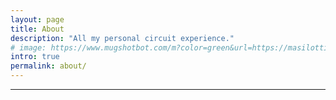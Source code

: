```yaml
---
layout: page
title: About
description: "All my personal circuit experience."
# image: https://www.mugshotbot.com/m?color=green&url=https://masilotti.com/about
intro: true
permalink: about/
---
```


---



<!-- {% include newsletter.html %} -->
